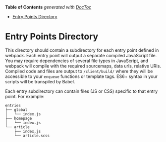 <!-- START doctoc generated TOC please keep comment here to allow auto update -->
<!-- DON'T EDIT THIS SECTION, INSTEAD RE-RUN doctoc TO UPDATE -->
**Table of Contents**  *generated with [DocToc](https://github.com/thlorenz/doctoc)*

- [Entry Points Directory](#entry-points-directory)

<!-- END doctoc generated TOC please keep comment here to allow auto update -->

# Entry Points Directory

This directory should contain a subdirectory for each entry point defined in webpack. Each entry point will output a separate compiled JavaScript file. You may require dependencies of several file types in JavaScript, and webpack will compile with the required sourcemaps, data urls, relative URIs. Compiled code and files are output to `/client/build/` where they will be accessible to your `enqueue` functions or template tags. ES6+ syntax in your scripts will be transpiled by Babel.

Each entry subdirectory can contain files (JS or CSS) specific to that entry point. For example:

```shell
entries
├── global
│   └── index.js
├── homepage
│   └── index.js
└── article
    ├── index.js
    └── article.scss
```
